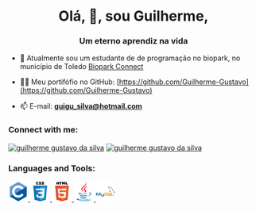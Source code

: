 <h1 align="center">Olá, 👋, sou Guilherme,</h1>
<h3 align="center">Um eterno aprendiz na vida</h3>

- 🔭 Atualmente sou um estudante de de programação no biopark, no município de Toledo [Biopark Connect](https://biopark.com.br/)

- 👨‍💻 Meu portifófio no GitHub: [https://github.com/Guilherme-Gustavo](https://github.com/Guilherme-Gustavo)

- 📫 E-mail: **guigu_silva@hotmail.com**

<h3 align="left">Connect with me:</h3>
<p align="left">
<a href="https://fb.com/guilherme gustavo da silva" target="blank"><img align="center" src="https://raw.githubusercontent.com/rahuldkjain/github-profile-readme-generator/master/src/images/icons/Social/facebook.svg" alt="guilherme gustavo da silva" height="30" width="40" /></a>
<a href="https://www.youtube.com/c/guilherme gustavo da silva" target="blank"><img align="center" src="https://raw.githubusercontent.com/rahuldkjain/github-profile-readme-generator/master/src/images/icons/Social/youtube.svg" alt="guilherme gustavo da silva" height="30" width="40" /></a>
</p>

<h3 align="left">Languages and Tools:</h3>
<p align="left"> <a href="https://www.cprogramming.com/" target="_blank" rel="noreferrer"> <img src="https://raw.githubusercontent.com/devicons/devicon/master/icons/c/c-original.svg" alt="c" width="40" height="40"/> </a> <a href="https://www.w3schools.com/css/" target="_blank" rel="noreferrer"> <img src="https://raw.githubusercontent.com/devicons/devicon/master/icons/css3/css3-original-wordmark.svg" alt="css3" width="40" height="40"/> </a> <a href="https://www.w3.org/html/" target="_blank" rel="noreferrer"> <img src="https://raw.githubusercontent.com/devicons/devicon/master/icons/html5/html5-original-wordmark.svg" alt="html5" width="40" height="40"/> </a> <a href="https://www.java.com" target="_blank" rel="noreferrer"> <img src="https://raw.githubusercontent.com/devicons/devicon/master/icons/java/java-original.svg" alt="java" width="40" height="40"/> </a> <a href="https://www.mysql.com/" target="_blank" rel="noreferrer"> <img src="https://raw.githubusercontent.com/devicons/devicon/master/icons/mysql/mysql-original-wordmark.svg" alt="mysql" width="40" height="40"/> </a> </p>
